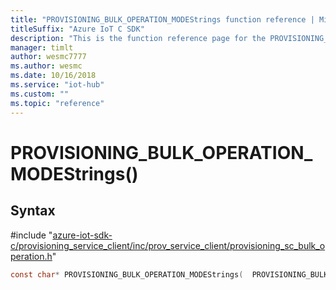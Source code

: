 ```yaml
---                             
title: "PROVISIONING_BULK_OPERATION_MODEStrings function reference | Microsoft Docs" 
titleSuffix: "Azure IoT C SDK"            
description: "This is the function reference page for the PROVISIONING_BULK_OPERATION_MODEStrings() function in the Azure IoT C SDK. This SDK is used with Azure IoT Hub and Azure IoT Hub Device Provisioning Service"            
manager: timlt                 
author: wesmc7777              
ms.author: wesmc               
ms.date: 10/16/2018                    
ms.service: "iot-hub"             
ms.custom: ""                
ms.topic: "reference"        
---                            
```


# PROVISIONING_BULK_OPERATION_MODEStrings()

## Syntax

\#include "[azure-iot-sdk-c/provisioning_service_client/inc/prov_service_client/provisioning_sc_bulk_operation.h](../provisioning-sc-bulk-operation-h.md)"  
```C
const char* PROVISIONING_BULK_OPERATION_MODEStrings(  PROVISIONING_BULK_OPERATION_MODE  value);
```

